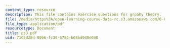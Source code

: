 ```yaml
---
content_type: resource
description: This file contains exercise questions for grpahy theory.
file: /media/https%3A/open-learning-course-data-rc.s3.amazonaws.com/6-042j-mathematics-for-computer-science-fall-2005/7105d28d00b6fc396784b68bd940e048_ps3.pdf
file_type: application/pdf
resourcetype: Document
title: ps3.pdf
uid: 7105d28d-00b6-fc39-6784-b68bd940e048
---
```

